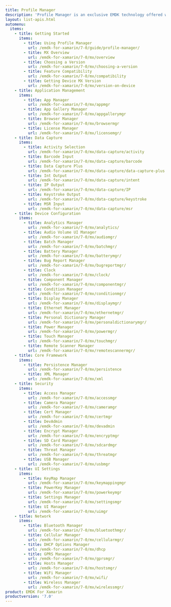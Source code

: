 ```yaml
---
title: Profile Manager
description: 'Profile Manager is an exclusive EMDK technology offered within your IDE, providing a GUI based development tool. This allows you to write fewer lines of code resulting in reduced development time, effort and errors.'
layout: list-apis.html
automenu:
  items:
    - title: Getting Started
      items:
        - title: Using Profile Manager
          url: /emdk-for-xamarin/7-0/guide/profile-manager/
        - title: MX Overview
          url: /emdk-for-xamarin/7-0/mx/overview
        - title: Choosing a Version
          url: /emdk-for-xamarin/7-0/mx/choosing-a-version
        - title: Feature Compatibility
          url: /emdk-for-xamarin/7-0/mx/compatibility
        - title: Getting Device MX Version
          url: /emdk-for-xamarin/7-0/mx/version-on-device
    - title: Application Management
      items:
        - title: App Manager
          url: /emdk-for-xamarin/7-0/mx/appmgr
        - title: App Gallery Manager
          url: /emdk-for-xamarin/7-0/mx/appgallerymgr
        - title: Browser Manager
          url: /emdk-for-xamarin/7-0/mx/browsermgr
        - title: License Manager
          url: /emdk-for-xamarin/7-0/mx/licensemgr/
    - title: Data Capture
      items:
        - title: Activity Selection
          url: /emdk-for-xamarin/7-0/mx/data-capture/activity
        - title: Barcode Input
          url: /emdk-for-xamarin/7-0/mx/data-capture/barcode
        - title: Data Capture Plus
          url: /emdk-for-xamarin/7-0/mx/data-capture/data-capture-plus
        - title: Int Output
          url: /emdk-for-xamarin/7-0/mx/data-capture/intent
        - title: IP Output
          url: /emdk-for-xamarin/7-0/mx/data-capture/IP
        - title: Keystroke Output
          url: /emdk-for-xamarin/7-0/mx/data-capture/keystroke
        - title: MSR Input
          url: /emdk-for-xamarin/7-0/mx/data-capture/msr
    - title: Device Configuration
      items:
        - title: Analytics Manager
          url: /emdk-for-xamarin/7-0/mx/analytics/
        - title: Audio Volume UI Manager
          url: /emdk-for-xamarin/7-0/mx/audiomgr/
        - title: Batch Manager
          url: /emdk-for-xamarin/7-0/mx/batchmgr/
        - title: Battery Manager
          url: /emdk-for-xamarin/7-0/mx/batterymgr/
        - title: Bug Report Manager
          url: /emdk-for-xamarin/7-0/mx/bugreportmgr/
        - title: Clock
          url: /emdk-for-xamarin/7-0/mx/clock/
        - title: Component Manager
          url: /emdk-for-xamarin/7-0/mx/componentmgr/
        - title: Condition Manager
          url: /emdk-for-xamarin/7-0/mx/conditionmgr/
        - title: Display Manager
          url: /emdk-for-xamarin/7-0/mx/displaymgr/
        - title: Ethernet Manager
          url: /emdk-for-xamarin/7-0/mx/ethernetmgr/
        - title: Personal Dictionary Manager
          url: /emdk-for-xamarin/7-0/mx/personaldictionarymgr/
        - title: Power Manager
          url: /emdk-for-xamarin/7-0/mx/powermgr/
        - title: Touch Manager
          url: /emdk-for-xamarin/7-0/mx/touchmgr/
        - title: Remote Scanner Manager
          url: /emdk-for-xamarin/7-0/mx/remotescannermgr/
    - title: Core Framework
      items:
        - title: Persistence Manager
          url: /emdk-for-xamarin/7-0/mx/persistence
        - title: XML Manager
          url: /emdk-for-xamarin/7-0/mx/xml
    - title: Security
      items:
        - title: Access Manager
          url: /emdk-for-xamarin/7-0/mx/accessmgr
        - title: Camera Manager
          url: /emdk-for-xamarin/7-0/mx/cameramgr
        - title: Cert Manager
          url: /emdk-for-xamarin/7-0/mx/certmgr
        - title: DevAdmin
          url: /emdk-for-xamarin/7-0/mx/devadmin
        - title: Encrypt Manager
          url: /emdk-for-xamarin/7-0/mx/encryptmgr
        - title: SD Card Manager
          url: /emdk-for-xamarin/7-0/mx/sdcardmgr
        - title: Threat Manager
          url: /emdk-for-xamarin/7-0/mx/threatmgr
        - title: USB Manager
          url: /emdk-for-xamarin/7-0/mx/usbmgr
    - title: UI Settings
      items:
        - title: KeyMap Manager
          url: /emdk-for-xamarin/7-0/mx/keymappingmgr
        - title: PowerKey Manager
          url: /emdk-for-xamarin/7-0/mx/powerkeymgr
        - title: Settings Manager
          url: /emdk-for-xamarin/7-0/mx/settingsmgr
        - title: UI Manager
          url: /emdk-for-xamarin/7-0/mx/uimgr
    - title: Network
      items:
        - title: Bluetooth Manager
          url: /emdk-for-xamarin/7-0/mx/bluetoothmgr/
        - title: Cellular Manager
          url: /emdk-for-xamarin/7-0/mx/cellularmgr/
        - title: DHCP Options Manager
          url: /emdk-for-xamarin/7-0/mx/dhcp
        - title: GPRS Manager
          url: /emdk-for-xamarin/7-0/mx/gprsmgr/
        - title: Hosts Manager
          url: /emdk-for-xamarin/7-0/mx/hostsmgr/
        - title: WiFi Manager
          url: /emdk-for-xamarin/7-0/mx/wifi/
        - title: Wireless Manager
          url: /emdk-for-xamarin/7-0/mx/wirelessmgr/
product: EMDK For Xamarin
productversion: '7.0'
---
```















